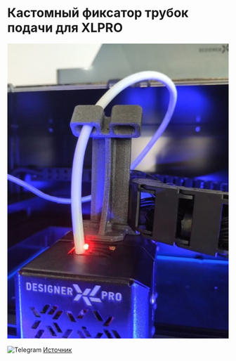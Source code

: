 # Кастомный фиксатор трубок подачи для XLPRO

![XLPRO_Фиксатор_трубок_подачи_пластика](./img/XLPRO_Фиксатор_трубок_подачи_пластика.jpg)

<picture><source media="(prefers-color-scheme: dark)" srcset="https://cdn.simpleicons.org/telegram/white"> <source media="(prefers-color-scheme: light)" srcset="https://cdn.simpleicons.org/telegram/black"> <img src="https://cdn.simpleicons.org/telegram/.svg" alt="Telegram" alight=left height="20" width="20"></picture> [Источник](https://t.me/Picaso3dUnofficial/225297)
